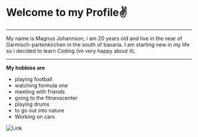# Welcome to my Profile✌️
<hr>
My name is Magnus Johannson,
i am 20 years old and live in the near of Garmisch-partenkirchen in the south of bavaria.
I am starting new in my life so i decided to learn Coding (im very happy about it). 
<hr>

**My hobbies are**

- playing football
- watching formula one 
- meeting with friends 
- going to the fitnesscenter
- playing drums 
- to go out into nature
- Working on cars

![Link](https://www.miffy.de/assets/img/icons/og-image-200x200.png)

